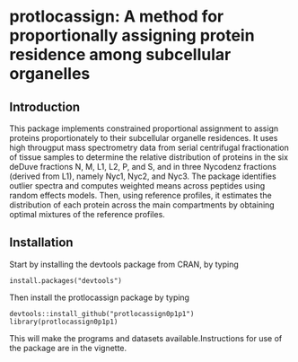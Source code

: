 # protlocassign: A method for proportionally assigning protein residence among subcellular organelles

## Introduction
This package implements constrained proportional assignment to assign proteins proportionately to their subcellular organelle residences. It uses high througput mass spectrometry data from serial centrifugal fractionation of tissue samples to determine the relative distribution of proteins in the six deDuve fractions N, M, L1, L2, P, and S, and in three Nycodenz fractions (derived from L1), namely Nyc1, Nyc2, and Nyc3. The package identifies outlier spectra and computes weighted means across peptides using random effects models. Then, using reference profiles, it estimates the distribution of each protein across the main compartments by obtaining optimal mixtures of the reference profiles. 

## Installation
Start by installing the devtools package from CRAN, by typing

```
install.packages("devtools")
```

Then install the protlocassign package by typing

```
devtools::install_github("protlocassign0p1p1")
library(protlocassign0p1p1)
```

This will make the programs and datasets available.Instructions for use of the package are in the vignette.
